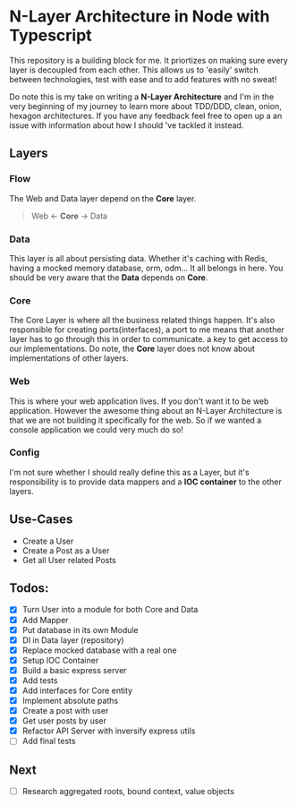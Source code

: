 # N-Layer Architecture in Node with Typescript

This repository is a building block for me. It priortizes on making sure every layer is decoupled from each other.
This allows us to 'easily' switch between technologies, test with ease and to add features with no sweat!

Do note this is my take on writing a **N-Layer Architecture** and I'm in the very beginning of my journey to learn more about TDD/DDD, clean, onion, hexagon architectures. If you have any feedback feel free to open up a an issue with information about how I should 've tackled it instead.

## Layers

### Flow

The Web and Data layer depend on the **Core** layer.

> Web <- **Core** -> Data

### Data

This layer is all about persisting data. Whether it's caching with Redis, having a mocked memory database, orm, odm...
It all belongs in here. You should be very aware that the **Data** depends on **Core**.

### Core

The Core Layer is where all the business related things happen. It's also responsible for creating ports(interfaces),
a port to me means that another layer has to go through this in order to communicate. a key to get access to our implementations. Do note, the **Core** layer does not know about implementations of other layers.

### Web

This is where your web application lives. If you don't want it to be web application. However the awesome thing about an N-Layer Architecture is that we are not building it specifically for the web. So if we wanted a console application we could very much do so!

### Config

I'm not sure whether I should really define this as a Layer, but it's responsibility is to provide data mappers and a **IOC container** to the other layers.

## Use-Cases

- Create a User
- Create a Post as a User
- Get all User related Posts

## Todos:

- [x] Turn User into a module for both Core and Data
- [x] Add Mapper
- [x] Put database in its own Module
- [x] DI in Data layer (repository)
- [x] Replace mocked database with a real one
- [x] Setup IOC Container
- [x] Build a basic express server
- [x] Add tests
- [x] Add interfaces for Core entity
- [x] Implement absolute paths
- [x] Create a post with user
- [x] Get user posts by user
- [x] Refactor API Server with inversify express utils
- [ ] Add final tests

## Next

- [ ] Research aggregated roots, bound context, value objects
